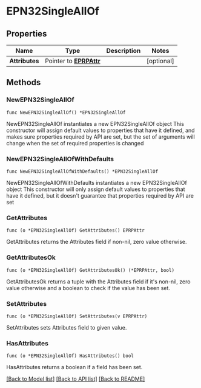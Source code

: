 # EPN32SingleAllOf

## Properties

Name | Type | Description | Notes
------------ | ------------- | ------------- | -------------
**Attributes** | Pointer to [**EPRPAttr**](EP_RP-Attr.md) |  | [optional] 

## Methods

### NewEPN32SingleAllOf

`func NewEPN32SingleAllOf() *EPN32SingleAllOf`

NewEPN32SingleAllOf instantiates a new EPN32SingleAllOf object
This constructor will assign default values to properties that have it defined,
and makes sure properties required by API are set, but the set of arguments
will change when the set of required properties is changed

### NewEPN32SingleAllOfWithDefaults

`func NewEPN32SingleAllOfWithDefaults() *EPN32SingleAllOf`

NewEPN32SingleAllOfWithDefaults instantiates a new EPN32SingleAllOf object
This constructor will only assign default values to properties that have it defined,
but it doesn't guarantee that properties required by API are set

### GetAttributes

`func (o *EPN32SingleAllOf) GetAttributes() EPRPAttr`

GetAttributes returns the Attributes field if non-nil, zero value otherwise.

### GetAttributesOk

`func (o *EPN32SingleAllOf) GetAttributesOk() (*EPRPAttr, bool)`

GetAttributesOk returns a tuple with the Attributes field if it's non-nil, zero value otherwise
and a boolean to check if the value has been set.

### SetAttributes

`func (o *EPN32SingleAllOf) SetAttributes(v EPRPAttr)`

SetAttributes sets Attributes field to given value.

### HasAttributes

`func (o *EPN32SingleAllOf) HasAttributes() bool`

HasAttributes returns a boolean if a field has been set.


[[Back to Model list]](../README.md#documentation-for-models) [[Back to API list]](../README.md#documentation-for-api-endpoints) [[Back to README]](../README.md)


